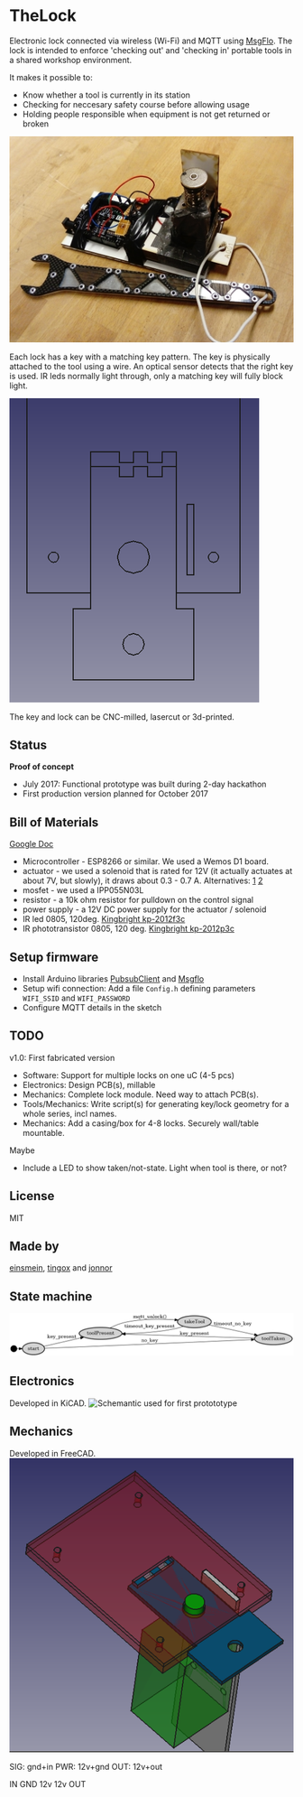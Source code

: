 # TheLock
Electronic lock connected via wireless (Wi-Fi) and MQTT using [MsgFlo](https://msgflo.org).
The lock is intended to enforce 'checking out' and 'checking in' portable tools in a shared workshop environment.

It makes it possible to:

* Know whether a tool is currently in its station
* Checking for neccesary safety course before allowing usage
* Holding people responsible when equipment is not get returned or broken

![First funtional prototype](./doc/first-prototype.jpg)

Each lock has a key with a matching key pattern. The key is physically attached to the tool using a wire.
An optical sensor detects that the right key is used. IR leds normally light through, only a matching key will fully block light.

![Key & lock geometry](./doc/key-geometry.png)

The key and lock can be CNC-milled, lasercut or 3d-printed.

## Status
**Proof of concept**

* July 2017: Functional prototype was built during 2-day hackathon
* First production version planned for October 2017

## Bill of Materials

[Google Doc](https://docs.google.com/spreadsheets/d/1zNnj4h8AQoaYpxoNCeb7HHqZF6n6yWtV7tDY7eSM0z4/edit?usp=sharing)

* Microcontroller - ESP8266 or similar. We used a Wemos D1 board.
* actuator - we used a solenoid that is rated for 12V (it actually actuates at about 7V, but slowly), it draws about 0.3 - 0.7 A. Alternatives:
[1](https://www.banggood.com/12V-24V-Electronic-Door-Lock-Rfid-Access-Control-for-Cabinet-Drawer-p-1011146.html)
[2](https://www.banggood.com/12V-DC-Cabinet-Door-Drawer-Electric-Lock-Assembly-Solenoid-Lock-27x29x18mm-p-1048590.html)
* mosfet - we used a IPP055N03L
* resistor - a 10k ohm resistor for pulldown on the control signal
* power supply - a 12V DC power supply for the actuator / solenoid
* IR led 0805, 120deg. [Kingbright kp-2012f3c](http://no.farnell.com/kingbright/kp-2012f3c/led-ir-0805-940nm/dp/2290432)
* IR phototransistor 0805, 120 deg. [Kingbright kp-2012p3c](http://no.farnell.com/kingbright/kp-2012p3c/phototransistor-0805-940nm/dp/2290434)

## Setup firmware

* Install Arduino libraries [PubsubClient](https://github.com/knolleary/pubsubclient) and [Msgflo](https://github.com/msgflo/msgflo-arduino)
* Setup wifi connection: Add a file `Config.h` defining parameters `WIFI_SSID` and `WIFI_PASSWORD`
* Configure MQTT details in the sketch

## TODO

v1.0: First fabricated version

* Software: Support for multiple locks on one uC (4-5 pcs)
* Electronics: Design PCB(s), millable
* Mechanics: Complete lock module.
Need way to attach PCB(s).
* Tools/Mechanics: Write script(s) for generating key/lock geometry for a whole series, incl names.
* Mechanics: Add a casing/box for 4-8 locks. Securely wall/table mountable.

Maybe

* Include a LED to show taken/not-state. Light when tool is there, or not?


## License
MIT

## Made by

[einsmein](https://github.com/einsmein), [tingox](https://github.com/tingox) and [jonnor](https://github.com/jonnor)

## State machine

![State machine diagram](./doc/states.png)

## Electronics

Developed in KiCAD.
![Schemantic used for first protototype](./doc/schemantic.png)

## Mechanics

Developed in FreeCAD.
![Lock model](./doc/lock-model.png)


SIG: gnd+in
PWR: 12v+gnd
OUT: 12v+out

IN
GND
12v
12v
OUT



